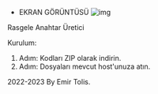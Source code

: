 * EKRAN GÖRÜNTÜSÜ
![img](https://tlscdn.vercel.app/screenshots/rastgele_anahtar_olusturucu-screenshot.png)

Rasgele Anahtar Üretici

Kurulum:

1. Adım: Kodları ZIP olarak indirin.
2. Adım: Dosyaları mevcut host'unuza atın.

2022-2023 By Emir Tolis.
